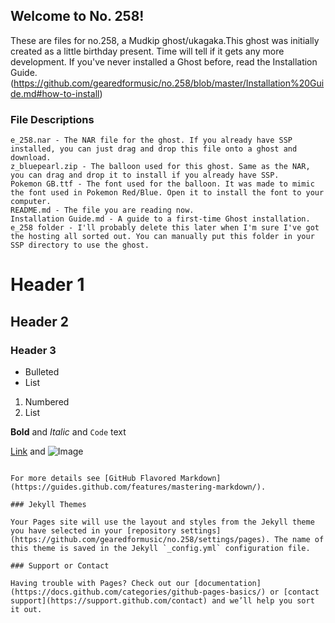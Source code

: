 ## Welcome to No. 258!

These are files for no.258, a Mudkip ghost/ukagaka.This ghost was initially created as a little birthday present. Time will tell if it gets any more development. If you've never installed a Ghost before, read the Installation Guide. (https://github.com/gearedformusic/no.258/blob/master/Installation%20Guide.md#how-to-install)

### File Descriptions

    e_258.nar - The NAR file for the ghost. If you already have SSP installed, you can just drag and drop this file onto a ghost and download.
    z_bluepearl.zip - The balloon used for this ghost. Same as the NAR, you can drag and drop it to install if you already have SSP.
    Pokemon GB.ttf - The font used for the balloon. It was made to mimic the font used in Pokemon Red/Blue. Open it to install the font to your computer.
    README.md - The file you are reading now.
    Installation Guide.md - A guide to a first-time Ghost installation.
    e_258 folder - I'll probably delete this later when I'm sure I've got the hosting all sorted out. You can manually put this folder in your SSP directory to use the ghost.


# Header 1
## Header 2
### Header 3

- Bulleted
- List

1. Numbered
2. List

**Bold** and _Italic_ and `Code` text

[Link](url) and ![Image](src)
```

For more details see [GitHub Flavored Markdown](https://guides.github.com/features/mastering-markdown/).

### Jekyll Themes

Your Pages site will use the layout and styles from the Jekyll theme you have selected in your [repository settings](https://github.com/gearedformusic/no.258/settings/pages). The name of this theme is saved in the Jekyll `_config.yml` configuration file.

### Support or Contact

Having trouble with Pages? Check out our [documentation](https://docs.github.com/categories/github-pages-basics/) or [contact support](https://support.github.com/contact) and we’ll help you sort it out.
